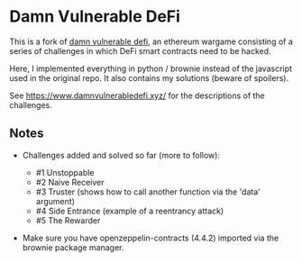 # Damn Vulnerable DeFi

This is a fork of [damn vulnerable defi](https://github.com/tinchoabbate/damn-vulnerable-defi/tree/v2.0.0), an ethereum wargame consisting of a series of challenges in which DeFi smart contracts need to be hacked.

Here, I implemented everything in python / brownie instead of the javascript used in the original repo. It also contains my solutions (beware of spoilers).

See <https://www.damnvulnerabledefi.xyz/> for the descriptions of the challenges.

## Notes

- Challenges added and solved so far (more to follow):
    - #1 Unstoppable
    - #2 Naive Receiver
    - #3 Truster (shows how to call another function via the 'data' argument)
    - #4 Side Entrance (example of a reentrancy attack)
    - #5 The Rewarder


- Make sure you have openzeppelin-contracts (4.4.2) imported via the brownie package manager.